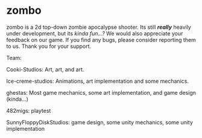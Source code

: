 # zombo
zombo is a 2d top-down zombie apocalypse shooter. Its still _**really**_ heavily under development, but its _kinda fun...?_
We would also appreciate your feedback on our game. If you find any bugs, please consider reporting them to us. Thank you for your support.

Team:

Cooki-Studios: Art, art, and art.

Ice-creme-studios: Animations, art implementation and some mechanics.

ghestas: Most game mechanics, some art implementation, and game design (kinda...)

482migs: playtest

SunnyFloppyDiskStudios: game design, some unity mechanics, some unity implementation
